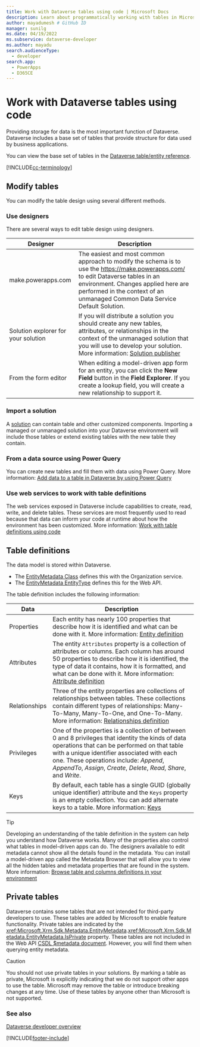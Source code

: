 ```yaml
---
title: Work with Dataverse tables using code | Microsoft Docs
description: Learn about programmatically working with tables in Microsoft Dataverse.
author: mayadumesh # GitHub ID
manager: sunilg
ms.date: 04/19/2022
ms.subservice: dataverse-developer
ms.author: mayadu
search.audienceType: 
  - developer
search.app: 
  - PowerApps
  - D365CE
---
```


# Work with Dataverse tables using code

Providing storage for data is the most important function of Dataverse. Dataverse includes a base set of tables that provide structure for data used by business applications. 

You can view the base set of tables in the [Dataverse table/entity reference](reference/about-entity-reference.md).

[!INCLUDE[cc-terminology](includes/cc-terminology.md)]

## Modify tables

You can modify the table design using several different methods.

### Use designers

There are several ways to edit table design using designers.


|Designer  |Description  |
|---------|---------|
|make.powerapps.com|The easiest and most common approach to modify the schema is to use the <https://make.powerapps.com/> to edit Dataverse tables in an environment. Changes applied here are performed in the context of an unmanaged Common Data Service Default Solution. |
|Solution explorer for your solution |If you will distribute a solution you should create any new tables, attributes, or relationships in the context of the unmanaged solution that you will use to develop your solution. <br/> More information: [Solution publisher](/power-platform/alm/solution-concepts-alm#solution-publisher)|
|From the form editor|When editing a model-driven app form for an entity, you can click the **New Field** button in the **Field Explorer**. If you create a lookup field, you will create a new relationship to support it.|

### Import a solution

A [solution](../../maker/data-platform/solutions-overview.md) can contain table and other customized components. Importing a managed or unmanaged solution into your Dataverse environment will include those tables or extend existing tables with the new table they contain.

### From a data source using Power Query

You can create new tables and fill them with data using Power Query. More information: [Add data to a table in Dataverse by using Power Query](/power-query/dataflows/add-data-power-query)

### Use web services to work with table definitions

The web services exposed in Dataverse include capabilities to create, read, write, and delete tables. These services are most frequently used to read because that data can inform your code at runtime about how the environment has been customized. More information: [Work with table definitions using code](metadata-services.md)

## Table definitions

The data model is stored within Dataverse. 

- The [EntityMetadata Class](/dotnet/api/microsoft.xrm.sdk.metadata.entitymetadata) defines this with the Organization service. 
- The [EntityMetadata EntityType](/dynamics365/customer-engagement/web-api/entitymetadata) defines this for the Web API. 

The table definition includes the following information:


|Data  |Description  |
|---------|---------|
|Properties|Each entity has nearly 100 properties that describe how it is identified and what can be done with it.  More information: [Entity definition](entity-metadata.md)|
|Attributes|The entity `Attributes` property is a collection of attributes or columns. Each column has around 50 properties to describe how it is identified, the type of data it contains, how it is formatted, and what can be done with it. More information: [Attribute definition](entity-attribute-metadata.md)|
|Relationships|Three of the entity properties are collections of relationships between tables. These collections contain different types of relationships: Many-To-Many, Many-To-One, and One-To-Many. More information: [Relationships definition](entity-relationship-metadata.md)|
|Privileges|One of the properties is a collection of between 0 and 8 privileges that identity the kinds of data operations that can be performed on that table with a unique identifier associated with each one. These operations include: *Append*, *AppendTo*, *Assign*, *Create*, *Delete*, *Read*, *Share*, and *Write*.|
|Keys|By default, each table has a single GUID (globally unique identifier) attribute and the `Keys` property is an empty collection. You can add alternate keys to a table. More information: [Keys](entity-metadata.md#keys)|

> [!TIP]
> Developing an understanding of the table definition in the system can help you understand how Dataverse works. Many of the properties also control what tables in model-driven apps can do. The designers available to edit metadata cannot show all the details found in the metadata. You can install a model-driven app called the Metadata Browser that will allow you to view all the hidden tables and metadata properties that are found in the system. More information: [Browse table and columns definitions in your environment](browse-your-metadata.md)

## Private tables

Dataverse contains some tables that are not intended for third-party developers to use. These tables are added by Microsoft to enable feature functionality. Private tables are indicated by the <xref:Microsoft.Xrm.Sdk.Metadata.EntityMetadata>.<xref:Microsoft.Xrm.Sdk.Metadata.EntityMetadata.IsPrivate> property. These tables are not included in the Web API [CSDL $metadata document](webapi/web-api-service-documents.md#csdl-metadata-document). However, you will find them when querying entity metadata.

> [!CAUTION]
> You should not use private tables in your solutions. By marking a table as private, Microsoft is explicitly indicating that we do not support other apps to use the table. Microsoft may remove the table or introduce breaking changes at any time. Use of these tables by anyone other than Microsoft is not supported.


### See also

[Dataverse developer overview](overview.md)




[!INCLUDE[footer-include](../../includes/footer-banner.md)]